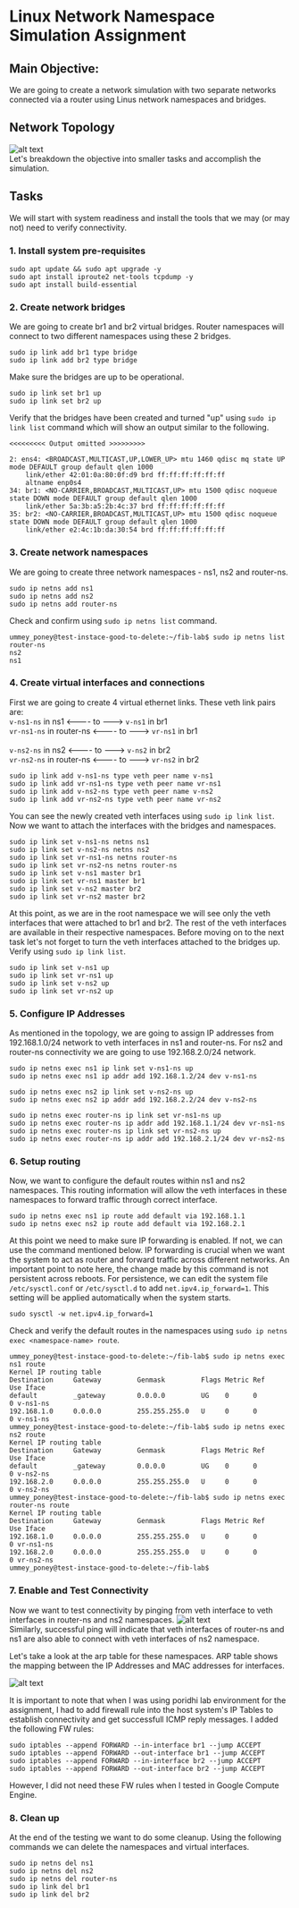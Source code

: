 # Linux Network Namespace Simulation Assignment

## Main Objective: 
We are going to create a network simulation with two separate networks connected via a router using Linus network namespaces and bridges. 

## Network Topology
![alt text](image-2.png) \
Let's breakdown the objective into smaller tasks and accomplish the simulation. 

## Tasks

We will start with system readiness and install the tools that we may (or may not) need to verify connectivity.

### 1. Install system pre-requisites

```
sudo apt update && sudo apt upgrade -y
sudo apt install iproute2 net-tools tcpdump -y
sudo apt install build-essential
```

### 2. Create network bridges
We are going to create br1 and br2 virtual bridges. Router namespaces will connect to two different namespaces using these 2 bridges. 

```
sudo ip link add br1 type bridge
sudo ip link add br2 type bridge
```
Make sure the bridges are up to be operational. 
```
sudo ip link set br1 up
sudo ip link set br2 up
```
Verify that the bridges have been created and turned "up" using `sudo ip link list` command which will show an output similar to the following.
```
<<<<<<<<< Output omitted >>>>>>>>>

2: ens4: <BROADCAST,MULTICAST,UP,LOWER_UP> mtu 1460 qdisc mq state UP mode DEFAULT group default qlen 1000
    link/ether 42:01:0a:80:0f:d9 brd ff:ff:ff:ff:ff:ff
    altname enp0s4
34: br1: <NO-CARRIER,BROADCAST,MULTICAST,UP> mtu 1500 qdisc noqueue state DOWN mode DEFAULT group default qlen 1000
    link/ether 5a:3b:a5:2b:4c:37 brd ff:ff:ff:ff:ff:ff
35: br2: <NO-CARRIER,BROADCAST,MULTICAST,UP> mtu 1500 qdisc noqueue state DOWN mode DEFAULT group default qlen 1000
    link/ether e2:4c:1b:da:30:54 brd ff:ff:ff:ff:ff:ff
```
### 3. Create network namespaces
We are going to create three network namespaces - ns1, ns2 and router-ns. 
```
sudo ip netns add ns1
sudo ip netns add ns2
sudo ip netns add router-ns
```
Check and confirm using `sudo ip netns list` command. 
```
ummey_poney@test-instace-good-to-delete:~/fib-lab$ sudo ip netns list
router-ns
ns2
ns1
```
### 4. Create virtual interfaces and connections
First we are going to create 4 virtual ethernet links. These veth link pairs are:\
`v-ns1-ns` in ns1 <---- to ---> `v-ns1` in br1 \
`vr-ns1-ns` in router-ns <---- to ---> `vr-ns1` in br1 \
\
`v-ns2-ns` in ns2 <---- to ---> `v-ns2` in br2 \
`vr-ns2-ns` in router-ns <---- to ---> `vr-ns2` in br2
```
sudo ip link add v-ns1-ns type veth peer name v-ns1
sudo ip link add vr-ns1-ns type veth peer name vr-ns1
sudo ip link add v-ns2-ns type veth peer name v-ns2
sudo ip link add vr-ns2-ns type veth peer name vr-ns2
```
You can see the newly created veth interfaces using `sudo ip link list`. Now we want to attach the interfaces with the bridges and namespaces.
```
sudo ip link set v-ns1-ns netns ns1
sudo ip link set v-ns2-ns netns ns2
sudo ip link set vr-ns1-ns netns router-ns
sudo ip link set vr-ns2-ns netns router-ns
sudo ip link set v-ns1 master br1
sudo ip link set vr-ns1 master br1
sudo ip link set v-ns2 master br2
sudo ip link set vr-ns2 master br2
```
At this point, as we are in the root namespace we will see only the veth interfaces that were attached to br1 and br2. The rest of the veth interfaces are available in their respective namespaces. Before moving on to the next task let's not forget to turn the veth interfaces attached to the bridges up. Verify using `sudo ip link list`. 
```
sudo ip link set v-ns1 up
sudo ip link set vr-ns1 up
sudo ip link set v-ns2 up
sudo ip link set vr-ns2 up
```
### 5. Configure IP Addresses
As mentioned in the topology, we are going to assign IP addresses from 192.168.1.0/24 network to veth interfaces in ns1 and router-ns. For ns2 and router-ns connectivity we are going to use 192.168.2.0/24 network. 
```
sudo ip netns exec ns1 ip link set v-ns1-ns up
sudo ip netns exec ns1 ip addr add 192.168.1.2/24 dev v-ns1-ns
```
```
sudo ip netns exec ns2 ip link set v-ns2-ns up
sudo ip netns exec ns2 ip addr add 192.168.2.2/24 dev v-ns2-ns
```
```	
sudo ip netns exec router-ns ip link set vr-ns1-ns up
sudo ip netns exec router-ns ip addr add 192.168.1.1/24 dev vr-ns1-ns
sudo ip netns exec router-ns ip link set vr-ns2-ns up
sudo ip netns exec router-ns ip addr add 192.168.2.1/24 dev vr-ns2-ns
```
### 6. Setup routing
Now, we want to configure the default routes within ns1 and ns2 namespaces. This routing information will allow the veth interfaces in these namespaces to forward traffic through correct interface.
```
sudo ip netns exec ns1 ip route add default via 192.168.1.1
sudo ip netns exec ns2 ip route add default via 192.168.2.1
```
At this point we need to make sure IP forwarding is enabled. If not, we can use the command mentioned below. IP forwarding is crucial when we want the system to act as router and forward traffic across different networks. An important point to note here, the change made by this command is not persistent across reboots. For persistence, we can edit the system file `/etc/sysctl.conf` or `/etc/sysctl.d` to add `net.ipv4.ip_forward=1`. This setting will be applied automatically when the system starts. 
```
sudo sysctl -w net.ipv4.ip_forward=1
```
Check and verify the default routes in the namespaces using `sudo ip netns exec <namespace-name> route`. 

```
ummey_poney@test-instace-good-to-delete:~/fib-lab$ sudo ip netns exec ns1 route
Kernel IP routing table
Destination     Gateway         Genmask         Flags Metric Ref    Use Iface
default         _gateway        0.0.0.0         UG    0      0        0 v-ns1-ns
192.168.1.0     0.0.0.0         255.255.255.0   U     0      0        0 v-ns1-ns
ummey_poney@test-instace-good-to-delete:~/fib-lab$ sudo ip netns exec ns2 route
Kernel IP routing table
Destination     Gateway         Genmask         Flags Metric Ref    Use Iface
default         _gateway        0.0.0.0         UG    0      0        0 v-ns2-ns
192.168.2.0     0.0.0.0         255.255.255.0   U     0      0        0 v-ns2-ns
ummey_poney@test-instace-good-to-delete:~/fib-lab$ sudo ip netns exec router-ns route
Kernel IP routing table
Destination     Gateway         Genmask         Flags Metric Ref    Use Iface
192.168.1.0     0.0.0.0         255.255.255.0   U     0      0        0 vr-ns1-ns
192.168.2.0     0.0.0.0         255.255.255.0   U     0      0        0 vr-ns2-ns
ummey_poney@test-instace-good-to-delete:~/fib-lab$
```
### 7. Enable and Test Connectivity
Now we want to test connectivity by pinging from veth interface to veth interfaces in router-ns and ns2 namespaces.
![alt text](image-3.png)
\
Similarly, successful ping will indicate that veth interfaces of router-ns and ns1 are also able to connect with veth interfaces of ns2 namespace. 

Let's take a look at the arp table for these namespaces. ARP table shows the mapping between the IP Addresses and MAC addresses for interfaces. 

![alt text](image.png)

It is important to note that when I was using poridhi lab environment for the assignment, I had to add firewall rule into the host system's IP Tables to establish connectivity and get successfull ICMP reply messages. I added the following FW rules: 
```
sudo iptables --append FORWARD --in-interface br1 --jump ACCEPT
sudo iptables --append FORWARD --out-interface br1 --jump ACCEPT
sudo iptables --append FORWARD --in-interface br2 --jump ACCEPT
sudo iptables --append FORWARD --out-interface br2 --jump ACCEPT
``` 
However, I did not need these FW rules when I tested in Google Compute Engine.

### 8. Clean up
At the end of the testing we want to do some cleanup. Using the following commands we can delete the namespaces and virtual interfaces. 
```
sudo ip netns del ns1
sudo ip netns del ns2
sudo ip netns del router-ns
sudo ip link del br1
sudo ip link del br2
```